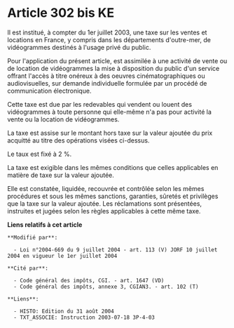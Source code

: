 # Article 302 bis KE

Il est institué, à compter du 1er juillet 2003, une taxe sur les ventes et locations en France, y compris dans les
départements d'outre-mer, de vidéogrammes destinés à l'usage privé du public.

Pour l'application du présent article, est assimilée à une activité de vente ou de location de vidéogrammes la mise à
disposition du public d'un service offrant l'accès à titre onéreux à des oeuvres cinématographiques ou audiovisuelles, sur
demande individuelle formulée par un procédé de communication électronique.

Cette taxe est due par les redevables qui vendent ou louent des vidéogrammes à toute personne qui elle-même n'a pas pour
activité la vente ou la location de vidéogrammes.

La taxe est assise sur le montant hors taxe sur la valeur ajoutée du prix acquitté au titre des opérations visées ci-dessus.

Le taux est fixé à 2 %.

La taxe est exigible dans les mêmes conditions que celles applicables en matière de taxe sur la valeur ajoutée.

Elle est constatée, liquidée, recouvrée et contrôlée selon les mêmes procédures et sous les mêmes sanctions, garanties,
sûretés et privilèges que la taxe sur la valeur ajoutée. Les réclamations sont présentées, instruites et jugées selon les
règles applicables à cette même taxe.

**Liens relatifs à cet article**

	**Modifié par**:

	  - Loi n°2004-669 du 9 juillet 2004 - art. 113 (V) JORF 10 juillet 2004 en vigueur le 1er juillet 2004

	**Cité par**:

	  - Code général des impôts, CGI. - art. 1647 (VD)
	  - Code général des impôts, annexe 3, CGIAN3. - art. 102 (T)

	**Liens**:

	  - HISTO: Edition du 31 août 2004
	  - TXT_ASSOCIE: Instruction 2003-07-18 3P-4-03
